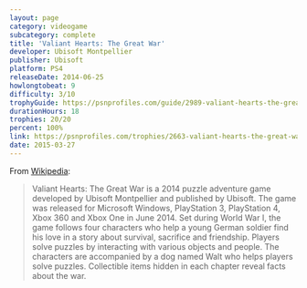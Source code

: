 ```yaml
---
layout: page
category: videogame
subcategory: complete
title: 'Valiant Hearts: The Great War'
developer: Ubisoft Montpellier
publisher: Ubisoft
platform: PS4
releaseDate: 2014-06-25
howlongtobeat: 9
difficulty: 3/10
trophyGuide: https://psnprofiles.com/guide/2989-valiant-hearts-the-great-war-trophy-guide
durationHours: 18
trophies: 20/20
percent: 100%
link: https://psnprofiles.com/trophies/2663-valiant-hearts-the-great-war/barrelofjuice
date: 2015-03-27
---
```


From [Wikipedia](https://en.wikipedia.org/wiki/Valiant_Hearts:_The_Great_War):

> Valiant Hearts: The Great War is a 2014 puzzle adventure game developed by Ubisoft Montpellier and published by Ubisoft. The game was released for Microsoft Windows, PlayStation 3, PlayStation 4, Xbox 360 and Xbox One in June 2014. Set during World War I, the game follows four characters who help a young German soldier find his love in a story about survival, sacrifice and friendship. Players solve puzzles by interacting with various objects and people. The characters are accompanied by a dog named Walt who helps players solve puzzles. Collectible items hidden in each chapter reveal facts about the war.
